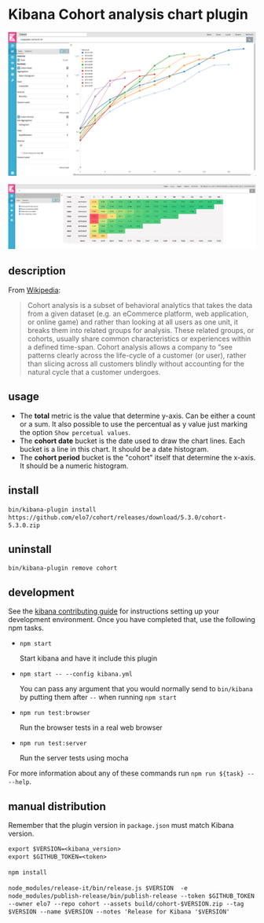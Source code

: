 # Kibana Cohort analysis chart plugin

![Chart screenshot](/images/chart.png?raw=true)

![Chart Table screenshot](/images/chart-table.png?raw=true)

## description

From [Wikipedia](https://en.wikipedia.org/wiki/Cohort_analysis):
> Cohort analysis is a subset of behavioral analytics that takes the data from a given dataset (e.g. an eCommerce platform, web application, or online game) and rather than looking at all users as one unit, it breaks them into related groups for analysis. These related groups, or cohorts, usually share common characteristics or experiences within a defined time-span. Cohort analysis allows a company to “see patterns clearly across the life-cycle of a customer (or user), rather than slicing across all customers blindly without accounting for the natural cycle that a customer undergoes.

## usage

 - The **total** metric is the value that determine y-axis. Can be either a count or a sum. It also possible to use the percentual as y value just marking the option `Show percetual values`.
 - The **cohort date** bucket is the date used to draw the chart lines. Each bucket is a line in this chart. It should be a date histogram.
 - The **cohort period** bucket is the "cohort" itself that determine the x-axis. It should be a numeric histogram.

## install

```
bin/kibana-plugin install https://github.com/elo7/cohort/releases/download/5.3.0/cohort-5.3.0.zip
```

## uninstall

```
bin/kibana-plugin remove cohort
```

## development

See the [kibana contributing guide](https://github.com/elastic/kibana/blob/master/CONTRIBUTING.md) for instructions setting up your development environment. Once you have completed that, use the following npm tasks.

  - `npm start`

    Start kibana and have it include this plugin

  - `npm start -- --config kibana.yml`

    You can pass any argument that you would normally send to `bin/kibana` by putting them after `--` when running `npm start`

  - `npm run test:browser`

    Run the browser tests in a real web browser

  - `npm run test:server`

    Run the server tests using mocha

For more information about any of these commands run `npm run ${task} -- --help`.

## manual distribution

Remember that the plugin version in `package.json` must match Kibana version.

```
export $VERSION=<kibana_version>
export $GITHUB_TOKEN=<token>

npm install

node_modules/release-it/bin/release.js $VERSION  -e
node_modules/publish-release/bin/publish-release --token $GITHUB_TOKEN --owner elo7 --repo cohort --assets build/cohort-$VERSION.zip --tag $VERSION --name $VERSION --notes 'Release for Kibana '$VERSION'
```
